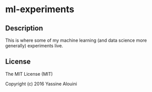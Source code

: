 # ml-experiments

## Description
This is where some of my machine learning (and data science more generally)
experiments live.


## License

The MIT License (MIT)

Copyright (c) 2016 Yassine Alouini
